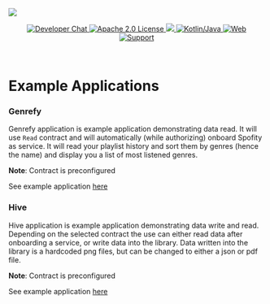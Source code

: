 ![](https://securedownloads.digi.me/partners/digime/SDKReadmeBanner.png)

<p align="center">
    <a href="https://developers.digi.me/slack/join">
        <img src="https://img.shields.io/badge/chat-slack-blueviolet.svg" alt="Developer Chat">
    </a>
    <a href="../../LICENSE">
        <img src="https://img.shields.io/badge/license-apache 2.0-blue.svg" alt="Apache 2.0 License">
    </a>
    <a href="#">
    	<img src="https://img.shields.io/badge/build-passing-brightgreen.svg">
    </a>
    <a href="https://kotlinlang.org">
        <img src="https://img.shields.io/badge/language-kotlin/java-ff69b4.svg" alt="Kotlin/Java">
    </a>
    <a href="https://developers.digi.me">
        <img src="https://img.shields.io/badge/web-digi.me-red.svg" alt="Web">
    </a>
    <a href="https://digime.freshdesk.com/support/home">
        <img src="https://img.shields.io/badge/support-freshdesk-721744.svg" alt="Support">
    </a>
</p>

<br>

# Example Applications

### Genrefy

Genrefy application is example application demonstrating data read. It will use `Read` contract and will automatically (while authorizing) onboard Spofity as service. It will read your playlist history and sort them by genres (hence the name) and display you a list of most listened genres.

**Note**: Contract is preconfigured

See example application [here](https://github.com/digime/digime-sdk-android/tree/master/examples/ongoing)

### Hive

Hive application is example application demonstrating data write and read. Depending on the selected contract the use can either read data after onboarding a service, or write data into the library. Data written into the library is a hardcoded png files, but can be changed to either a json or pdf file.

**Note**: Contract is preconfigured

See example application [here](https://github.com/digime/digime-sdk-android/tree/master/examples/saas)

